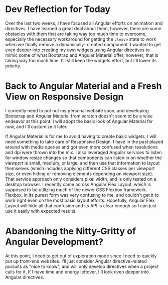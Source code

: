 # Dev Reflection for Today

Over the last two weeks, I have focused all Angular efforts on animation and directives. I have learned a great deal about them, however, there are some obstacles with
them that are taking way too much time to overcome, especially the necessary workaround for getting the `:leave` state to work when we finally remove a dynamically-
created component. I wanted to get even deeper into creating my own widgets using Angular directives to mimic some of what Bootstrap and Angular Material offer, however,
that is taking way too much time. I'll still keep the widgets effort, but I'll lower its priority.

# Back to Angular Material and a Fresh View on Responsive Design
I currently need to put out my personal website soon, and developing Bootstrap and Angular Material from scratch doesn't seem to be a wise endeavor at this point. I will
adopt the basic look of Angular Material for now, and I'll customize it later.

If Angular Material is for me to avoid having to create basic widgets, I will need something to take care of Responsive Design. I have in the past played around with
media queries and got even more confused when resolutions and dpi were thrown into the mix. I also leveraged Angular services to listen for window resize changes so that
components can listen in on whether the viewport is small, medium, or large, and then use that information to layout themselves (which includes applying different CSS
classes per viewport size, or even hiding or removing elements depending on viewport size). That service approach only considers pixel width, and is only tested on a
desktop browser. I recently came across Angular Flex Layout, which is supposed to be utilizing much of the newer CSS Flexbox framework. Flexbox, in its purest form was
very confusing to me, and couldn't get it to work right even on the most basic layout efforts. Hopefully, Angular Flex Layout will hide all that confusion and its API
is clear enough so I can just use it easily with expected results.

# Abandoning the Nitty-Gritty of Angular Development?
At this point, I need to get out of exploration mode since I need to quickly put up front-end websites. I'll just consider Angular directive-related pursuits as "nice to
know", and will only develop directives when a project calls for it. If I have time and energy leftover, I'll look even deeper into Angular directives.